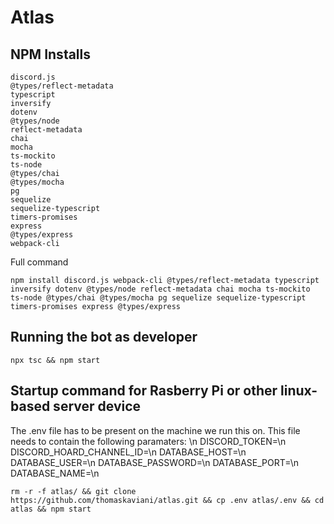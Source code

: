 # Atlas

## NPM Installs
```
discord.js
@types/reflect-metadata
typescript
inversify
dotenv
@types/node
reflect-metadata
chai
mocha
ts-mockito
ts-node
@types/chai
@types/mocha
pg
sequelize
sequelize-typescript
timers-promises
express
@types/express
webpack-cli
```

Full command
```
npm install discord.js webpack-cli @types/reflect-metadata typescript inversify dotenv @types/node reflect-metadata chai mocha ts-mockito ts-node @types/chai @types/mocha pg sequelize sequelize-typescript timers-promises express @types/express
```

## Running the bot as developer

```
npx tsc && npm start
```

## Startup command for Rasberry Pi or other linux-based server device
The .env file has to be present on the machine we run this on.
This file needs to contain the following paramaters: \n
DISCORD_TOKEN=\n
DISCORD_HOARD_CHANNEL_ID=\n
DATABASE_HOST=\n
DATABASE_USER=\n
DATABASE_PASSWORD=\n
DATABASE_PORT=\n
DATABASE_NAME=\n
```
rm -r -f atlas/ && git clone https://github.com/thomaskaviani/atlas.git && cp .env atlas/.env && cd atlas && npm start
```
